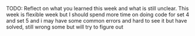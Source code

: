 TODO: Reflect on what you learned this week and what is still unclear.
This week is flexible week but I should spend more time on doing code for set 4 and set 5 and i may have some common errors and hard to see it but have solved, still wrong some but will try to figure out

